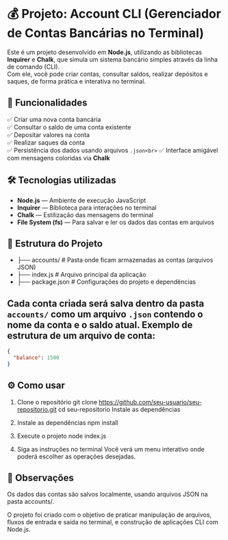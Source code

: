 # 💰 Projeto: Account CLI (Gerenciador de Contas Bancárias no Terminal)

Este é um projeto desenvolvido em **Node.js**, utilizando as bibliotecas **Inquirer** e **Chalk**, que simula um sistema bancário simples através da linha de comando (CLI).  
Com ele, você pode criar contas, consultar saldos, realizar depósitos e saques, de forma prática e interativa no terminal.

## 🚀 Funcionalidades

✅ Criar uma nova conta bancária<br>
✅ Consultar o saldo de uma conta existente<br>
✅ Depositar valores na conta<br>
✅ Realizar saques da conta<br>
✅ Persistência dos dados usando arquivos `.json<br>`
✅ Interface amigável com mensagens coloridas via **Chalk**

## 🛠️ Tecnologias utilizadas

- **Node.js** — Ambiente de execução JavaScript
- **Inquirer** — Biblioteca para interações no terminal
- **Chalk** — Estilização das mensagens do terminal
- **File System (fs)** — Para salvar e ler os dados das contas em arquivos

## 📂 Estrutura do Projeto
* ├── accounts/ # Pasta onde ficam armazenadas as contas (arquivos JSON) 
* ├── index.js # Arquivo principal da aplicação 
* ├── package.json # Configurações do projeto e dependências

## Cada conta criada será salva dentro da pasta `accounts/` como um arquivo `.json` contendo o nome da conta e o saldo atual. Exemplo de estrutura de um arquivo de conta:
```json
{
  "balance": 1500
}
```
## ⚙️ Como usar
1. Clone o repositório
git clone https://github.com/seu-usuario/seu-repositorio.git
cd seu-repositorio
Instale as dependências

2. Instale as dependências
npm install

3. Execute o projeto
node index.js

4. Siga as instruções no terminal
Você verá um menu interativo onde poderá escolher as operações desejadas.

## 📌 Observações
Os dados das contas são salvos localmente, usando arquivos JSON na pasta accounts/.

O projeto foi criado com o objetivo de praticar manipulação de arquivos, fluxos de entrada e saída no terminal, e construção de aplicações CLI com Node.js.
